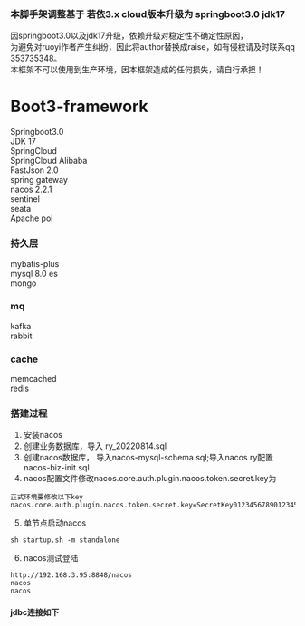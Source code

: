 ### 本脚手架调整基于 若依3.x cloud版本升级为 springboot3.0 jdk17
因springboot3.0以及jdk17升级，依赖升级对稳定性不确定性原因，  
为避免对ruoyi作者产生纠纷，因此将author替换成raise，如有侵权请及时联系qq 353735348。  
本框架不可以使用到生产环境，因本框架造成的任何损失，请自行承担！

# Boot3-framework
Springboot3.0  
JDK 17  
SpringCloud  
SpringCloud Alibaba    
FastJson 2.0  
spring gateway  
nacos 2.2.1  
sentinel  
seata  
Apache poi  

### 持久层
mybatis-plus  
mysql 8.0
es  
mongo  

### mq
kafka   
rabbit

### cache
memcached  
redis


### 搭建过程
1. 安装nacos
2. 创建业务数据库，导入 ry_20220814.sql
3. 创建nacos数据库， 导入nacos-mysql-schema.sql;导入nacos ry配置nacos-biz-init.sql
4. nacos配置文件修改nacos.core.auth.plugin.nacos.token.secret.key为
```
正式环境要修改以下key
nacos.core.auth.plugin.nacos.token.secret.key=SecretKey012345678901234567890123456789012345678901234567890123456789
```
5. 单节点启动nacos
```
sh startup.sh -m standalone
```
6. nacos测试登陆
```
http://192.168.3.95:8848/nacos 
nacos
nacos
```


#### jdbc连接如下
